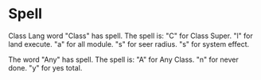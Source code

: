 # Spell

Class Lang word "Class" has spell.
The spell is:
"C" for Class Super.
"l" for land execute.
"a" for all module.
"s" for seer radius.
"s" for system effect.

The word "Any" has spell.
The spell is:
"A" for Any Class.
"n" for never done.
"y" for yes total.